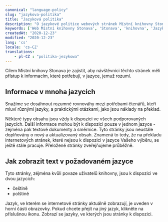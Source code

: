 ```yaml
---
canonical: "language-policy"
slug: "jazykova-politika"
title: "Jazyková politika"
description: "O jazykové politice webových stránek Místní knihovny Stonava pro usnadnění přístupu k informacím."
keywords: ['Web Místní knihovny Stonava', 'Stonava', 'knihovna', 'Jazyková politika', 'Jazyky']
createdAt: "2020-12-23"
modified: "2020-12-23"
lang: 'cs'
locale: 'cs-CZ'
translations:
    - pl-CZ : "politika-jezykowa"
---
```


Cílem Místní knihovy Stonava je zajistit, aby návštěvníci těchto stránek měli
přístup k informacím, které potřebují, v jazyce, jemuž rozumí.

## Informace v mnoha jazycích

Snažíme se dosáhnout rozumné rovnováhy mezi potřebami čtenářů, kteří mluví
různými jazyky, a praktickými otázkami, jako jsou náklady na překlad.

Některé typy obsahu jsou vždy k dispozici ve všech podporovaných jazycích.
Další informace mohou být k dispozici pouze v jednom jazyce - zejména pak
textové dokumenty a směrnice. Tyto stránky jsou neustále doplňovány o nový
a aktualizovaný obsah. Znamená to tedy, že na překladu internetových stránek,
které nejsou k dispozici v jazyce Vašeho výběru, se ještě stále pracuje.
Přeložené stránky zveřejňujeme průběžně.

## Jak zobrazit text v požadovaném jazyce

Tyto stránky, zéjména kvůli povaze uživatelů knihovny, jsou k dispozici
ve dvou jazycích:

- češtině
- polštině

Jazyk, ve kterém se internetové stránky aktuálně zobrazují, je uveden v horní
části obrazovky. Pokud chcete přejít na jiný jazyk, klikněte na příslušnou
ikonu. Zobrazí se jazyky, ve kterých jsou stránky k dispozici.